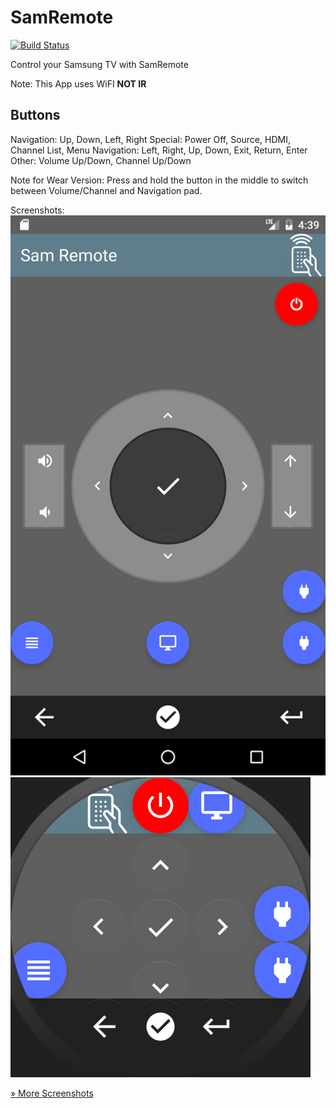 # SamRemote
[![Build Status](https://travis-ci.org/mkg20001/SamRemote.svg?branch=master)](https://travis-ci.org/mkg20001/SamRemote)

Control your Samsung TV with SamRemote

Note: This App uses WiFI **NOT IR**

## Buttons
Navigation: Up, Down, Left, Right
Special: Power Off, Source, HDMI, Channel List, Menu
Navigation: Left, Right, Up, Down, Exit, Return, Enter
Other: Volume Up/Down, Channel Up/Down

Note for Wear Version: Press and hold the button in the middle to switch between Volume/Channel and Navigation pad.

Screenshots:
![Nexus 5X (Android N)](/Screenshots/Nexus5X_N.png?raw=true "Nexus 5X")
![Android Wear Round](/Screenshots/Wear_Round_Big.png?raw=true "Android Wear")

[» More Screenshots](/Screenshots/)
